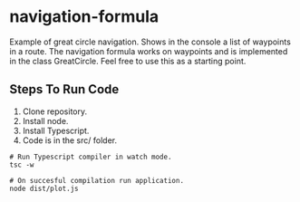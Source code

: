 # navigation-formula
Example of great circle navigation. Shows in the console a list of waypoints in a route. The navigation formula works on waypoints and is implemented in the class GreatCircle.
Feel free to use this as a starting point.

## Steps To Run Code
1. Clone repository.
1. Install node.
1. Install Typescript.
1. Code is in the src/ folder.
```
# Run Typescript compiler in watch mode.
tsc -w

# On succesful compilation run application.
node dist/plot.js
```

